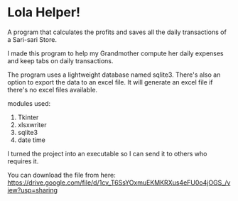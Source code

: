 # Lola Helper!
A program that calculates the profits and saves all the daily transactions of a Sari-sari Store.


I made this program to help my Grandmother compute her daily expenses and keep tabs on daily transactions.

The program uses a lightweight database named sqlite3.
There's also an option to export the data to an excel file. It will generate an excel file if there's no excel files available.

modules used:
  1. Tkinter
  2. xlsxwriter
  3. sqlite3
  4. date time


I turned the project into an executable so I can send it to others who requires it.

You can download the file from here:
https://drive.google.com/file/d/1cv_T6SsYOxmuEKMKRXus4eFU0o4jOGS_/view?usp=sharing
